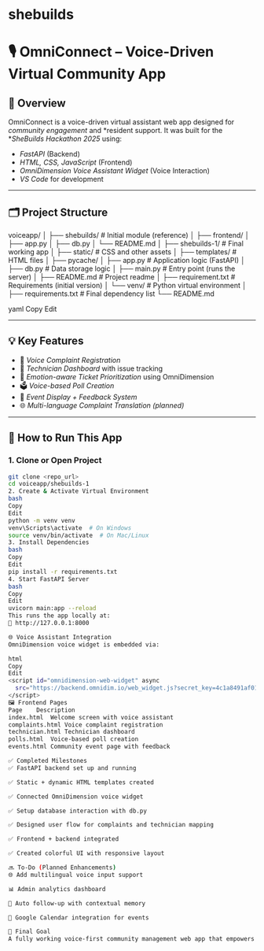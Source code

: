 # shebuilds
# 🎙 OmniConnect – Voice-Driven Virtual Community App

## 🚀 Overview

OmniConnect is a voice-driven virtual assistant web app designed for *community engagement* and *resident support. It was built for the **SheBuilds Hackathon 2025* using:

- *FastAPI* (Backend)
- *HTML, CSS, JavaScript* (Frontend)
- *OmniDimension Voice Assistant Widget* (Voice Interaction)
- *VS Code* for development

---

## 🗂 Project Structure

voiceapp/
│
├── shebuilds/ # Initial module (reference)
│ ├── frontend/
│ ├── app.py
│ ├── db.py
│ └── README.md
│
├── shebuilds-1/ # Final working app
│ ├── static/ # CSS and other assets
│ ├── templates/ # HTML files
│ ├── pycache/
│ ├── app.py # Application logic (FastAPI)
│ ├── db.py # Data storage logic
│ ├── main.py # Entry point (runs the server)
│ ├── README.md # Project readme
│ ├── requirement.txt # Requirements (initial version)
│ └── venv/ # Python virtual environment
│
├── requirements.txt # Final dependency list
└── README.md

yaml
Copy
Edit

---

## 💡 Key Features

- 🎤 *Voice Complaint Registration*  
- 👷 *Technician Dashboard* with issue tracking  
- 🧠 *Emotion-aware Ticket Prioritization* using OmniDimension  
- 🗳 *Voice-based Poll Creation*
- 📅 *Event Display + Feedback System*
- 🌐 *Multi-language Complaint Translation (planned)*

---

## 🔧 How to Run This App

### 1. Clone or Open Project

```bash
git clone <repo_url>
cd voiceapp/shebuilds-1
2. Create & Activate Virtual Environment
bash
Copy
Edit
python -m venv venv
venv\Scripts\activate  # On Windows
source venv/bin/activate  # On Mac/Linux
3. Install Dependencies
bash
Copy
Edit
pip install -r requirements.txt
4. Start FastAPI Server
bash
Copy
Edit
uvicorn main:app --reload
This runs the app locally at:
🔗 http://127.0.0.1:8000

🌐 Voice Assistant Integration
OmniDimension voice widget is embedded via:

html
Copy
Edit
<script id="omnidimension-web-widget" async
  src="https://backend.omnidim.io/web_widget.js?secret_key=4c1a8491af016e877c8da98cabe47505">
</script>
🖼 Frontend Pages
Page	Description
index.html	Welcome screen with voice assistant
complaints.html	Voice complaint registration
technician.html	Technician dashboard
polls.html	Voice-based poll creation
events.html	Community event page with feedback

✅ Completed Milestones
✅ FastAPI backend set up and running

✅ Static + dynamic HTML templates created

✅ Connected OmniDimension voice widget

✅ Setup database interaction with db.py

✅ Designed user flow for complaints and technician mapping

✅ Frontend + backend integrated

✅ Created colorful UI with responsive layout

🔜 To-Do (Planned Enhancements)
🌐 Add multilingual voice input support

📊 Admin analytics dashboard

🔄 Auto follow-up with contextual memory

📆 Google Calendar integration for events

🏁 Final Goal
A fully working voice-first community management web app that empowers residents to engage and report issues hands-free using natural language, while providing tools for community managers to respond intelligently.
